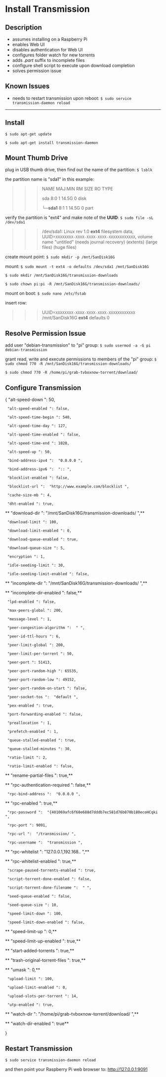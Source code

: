 # Install Transmission

## Description
 - assumes installing on a Raspberry Pi
 - enables Web UI
 - disables authentication for Web UI
 - configures folder watch for new torrents
 - adds *.part* suffix to incomplete files
 - configure shell script to execute upon download completion
 - solves permission issue

## Known Issues
 - needs to restart transmission upon reboot:
 `$ sudo service transmission-daemon reload`

---

## Install

`$ sudo apt-get update`

`$ sudo apt-get install transmission-daemon`

## Mount Thumb Drive

plug in USB thumb drive, then find out the name of the partition:
`$ lsblk`

the partition name is "sda1" in this example:
>>>NAME  MAJ:MIN RM  SIZE  RO TYPE
>>>  
>>>sda             8:0           1    14.5G  0    disk
>>>
>>>└─**sda1**     8:1            1    14.5G  0    part

verify the partition is "ext4" and make note of the **UUID**:
`$ sudo file -sL /dev/sda1`

>>>/dev/sda1: Linux rev 1.0 **ext4** filesystem data, UUID=`XXXXXXXX-XXXX-XXXX-XXXX-XXXXXXXXXXXX`, volume name "untitled" (needs journal recovery) (extents) (large files) (huge files)

create mount point:
`$ sudo mkdir -p /mnt/SanDisk16G`

mount:
`$ sudo mount -t ext4 -o defaults /dev/sda1 /mnt/SanDisk16G`

`$ sudo mkdir /mnt/SanDisk16G/transmission-downloads`

`$ sudo chown pi:pi -R /mnt/SanDisk16G/transmission-downloads/`

mount on boot:
`$ sudo nano /etc/fstab`

insert row:
>>>UUID=`XXXXXXXX-XXXX-XXXX-XXXX-XXXXXXXXXXXX` /mnt/SanDisk16G **ext4** defaults 0

## Resolve Permission Issue
add user "debian-transmission" to "pi" group:
`$ sudo usermod -a -G pi debian-transmission`

grant read, write and execute permissions to members of the "pi" group:
`$ sudo chmod 770 -R /mnt/SanDisk16G/transmission-downloads/`

`$ sudo chmod 770 -R /home/pi/grab-tvboxnow-torrent/download/`

## Configure Transmission

{
     "alt-speed-down ": 50, 
     
     "alt-speed-enabled ": false,
      
     "alt-speed-time-begin ": 540,
      
     "alt-speed-time-day ": 127,
      
     "alt-speed-time-enabled ": false,
      
     "alt-speed-time-end ": 1020,
      
     "alt-speed-up ": 50,
      
     "bind-address-ipv4 ":  "0.0.0.0 ",
      
     "bind-address-ipv6 ":  ":: ",
      
     "blocklist-enabled ": false,
      
     "blocklist-url ":  "http://www.example.com/blocklist ",
      
     "cache-size-mb ": 4,
      
     "dht-enabled ": true,
      
**     "download-dir ":  "/mnt/SanDisk16G/transmission-downloads/ ",**
 
     "download-limit ": 100,
      
     "download-limit-enabled ": 0,
      
     "download-queue-enabled ": true,
      
     "download-queue-size ": 5,
      
     "encryption ": 1,
      
     "idle-seeding-limit ": 30,
      
     "idle-seeding-limit-enabled ": false,
      
**     "incomplete-dir ":  "/mnt/SanDisk16G/transmission-downloads/ ",**
 
**     "incomplete-dir-enabled ": false,**
 
     "lpd-enabled ": false,
      
     "max-peers-global ": 200,
      
     "message-level ": 1,
      
     "peer-congestion-algorithm ":  " ",
      
     "peer-id-ttl-hours ": 6,
      
     "peer-limit-global ": 200,
      
     "peer-limit-per-torrent ": 50,
      
     "peer-port ": 51413,
      
     "peer-port-random-high ": 65535,
      
     "peer-port-random-low ": 49152,
      
     "peer-port-random-on-start ": false,
      
     "peer-socket-tos ":  "default ",
      
     "pex-enabled ": true,
      
     "port-forwarding-enabled ": false,
      
     "preallocation ": 1,
      
     "prefetch-enabled ": 1,
      
     "queue-stalled-enabled ": true,
      
     "queue-stalled-minutes ": 30,
      
     "ratio-limit ": 2,
      
     "ratio-limit-enabled ": false,
      
**     "rename-partial-files ": true,**
 
**     "rpc-authentication-required ": false,**
 
     "rpc-bind-address ":  "0.0.0.0 ",
      
**     "rpc-enabled ": true,**
 
     "rpc-password ":  "{401069afc6f60e688d7dddb7ec581d76b070b180ecoHCqki ",
      
     "rpc-port ": 9091,
      
     "rpc-url ":  "/transmission/ ",
      
     "rpc-username ":  "transmission ",
      
**     "rpc-whitelist ":  "127.0.0.1,192.168.*.* ",**
 
**     "rpc-whitelist-enabled ": true,**
 
     "scrape-paused-torrents-enabled ": true,
      
     "script-torrent-done-enabled ": false,
      
     "script-torrent-done-filename ":  " ",
      
     "seed-queue-enabled ": false,
      
     "seed-queue-size ": 10,
      
     "speed-limit-down ": 100,
      
     "speed-limit-down-enabled ": false,
      
**     "speed-limit-up ": 0,**
 
**     "speed-limit-up-enabled ": true,**
 
**     "start-added-torrents ": true,**
 
**     "trash-original-torrent-files ": true,**
 
**     "umask ": 0,**
 
     "upload-limit ": 100,
      
     "upload-limit-enabled ": 0,
      
     "upload-slots-per-torrent ": 14,
      
     "utp-enabled ": true,
      
**     "watch-dir ":  "/home/pi/grab-tvboxnow-torrent/download/ ",**
 
**     "watch-dir-enabled ": true**

}

## Restart Transmission

`$ sudo service transmission-daemon reload`

and then point your Raspberry Pi web browser to:
http://127.0.0.1:9091